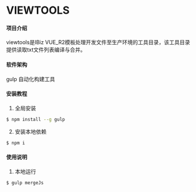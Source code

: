 # VIEWTOOLS

#### 项目介绍
viewtools是IBiz VUE_R2模板处理开发文件至生产环境的工具目录，该工具目录提供读取txt文件列表编译与合并。

#### 软件架构
gulp 自动化构建工具

#### 安装教程

1. 全局安装
```bash
$ npm install --g gulp
```
2. 安装本地依赖
```bash
$ npm i
```

#### 使用说明

1. 本地运行
```bash
$ gulp mergeJs
```